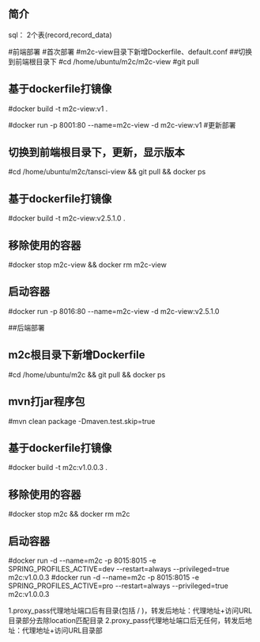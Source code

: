 ## 简介
sql：
2个表(record,record_data)


#前端部署
#首次部署
#m2c-view目录下新增Dockerfile、default.conf
##切换到前端根目录下
#cd /home/ubuntu/m2c/m2c-view
#git pull
## 基于dockerfile打镜像
#docker build -t m2c-view:v1 .

#docker run -p 8001:80 --name=m2c-view -d m2c-view:v1
#更新部署
## 切换到前端根目录下，更新，显示版本
#cd /home/ubuntu/m2c/tansci-view && git pull && docker ps
## 基于dockerfile打镜像
#docker build -t m2c-view:v2.5.1.0 .
## 移除使用的容器
#docker stop m2c-view && docker rm m2c-view
## 启动容器
#docker run -p 8016:80 --name=m2c-view -d m2c-view:v2.5.1.0

##后端部署
## m2c根目录下新增Dockerfile
#cd /home/ubuntu/m2c && git pull && docker ps
## mvn打jar程序包
#mvn clean package -Dmaven.test.skip=true
## 基于dockerfile打镜像
#docker build -t m2c:v1.0.0.3 .
## 移除使用的容器
#docker stop m2c && docker rm m2c
## 启动容器
#docker run -d --name=m2c -p 8015:8015 -e SPRING_PROFILES_ACTIVE=dev  --restart=always --privileged=true  m2c:v1.0.0.3
#docker run -d --name=m2c -p 8015:8015 -e SPRING_PROFILES_ACTIVE=pro  --restart=always --privileged=true  m2c:v1.0.0.3

1.proxy_pass代理地址端口后有目录(包括 / )，转发后地址：代理地址+访问URL目录部分去除location匹配目录 
2.proxy_pass代理地址端口后无任何，转发后地址：代理地址+访问URL目录部